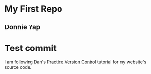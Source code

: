 # My First Repo
## Donnie Yap

# Test commit
I am following Dan's [Practice Version Control](https://dgilleland.github.io/CPSC-1520/tutorials/0020/) tutorial for my website's source code.